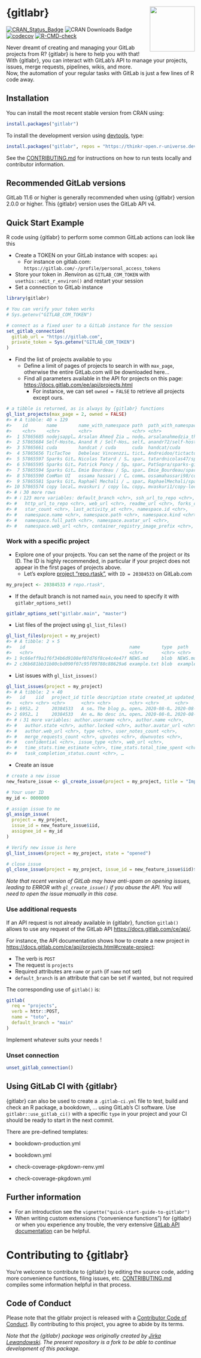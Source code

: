 
<!-- README.md is generated from README.Rmd. Please edit that file -->

# {gitlabr} <img src="man/figures/logo.png" align="right" alt="" width="120" />

<!-- badges: start -->

[![CRAN\_Status\_Badge](https://www.r-pkg.org/badges/version/gitlabr)](https://cran.r-project.org/package=gitlabr)
![CRAN Downloads Badge](https://cranlogs.r-pkg.org/badges/gitlabr)
[![codecov](https://codecov.io/gh/ThinkR-open/gitlabr/graph/badge.svg?token=EVRTX5LST9)](https://app.codecov.io/gh/ThinkR-open/gitlabr)
[![R-CMD-check](https://github.com/ThinkR-open/gitlabr/actions/workflows/R-CMD-check.yaml/badge.svg)](https://github.com/ThinkR-open/gitlabr/actions/workflows/R-CMD-check.yaml)
<!-- badges: end -->

Never dreamt of creating and managing your GitLab projects from R?
{gitlabr} is here to help you with that\!  
With {gitlabr}, you can interact with GitLab’s API to manage your
projects, issues, merge requests, pipelines, wikis, and more.  
Now, the automation of your regular tasks with GitLab is just a few
lines of R code away.

## Installation

You can install the most recent stable version from CRAN using:

``` r
install.packages("gitlabr")
```

To install the development version using
[devtools](https://cran.r-project.org/package=devtools), type:

``` r
install.packages("gitlabr", repos = "https://thinkr-open.r-universe.dev")
```

See the
[CONTRIBUTING.md](https://github.com/ThinkR-open/gitlabr/blob/main/CONTRIBUTING.md)
for instructions on how to run tests locally and contributor
information.

## Recommended GitLab versions

GitLab 11.6 or higher is generally recommended when using {gitlabr}
version 2.0.0 or higher. This {gitlabr} version uses the GitLab API v4.

## Quick Start Example

R code using {gitlabr} to perform some common GitLab actions can look
like this

  - Create a TOKEN on your GitLab instance with scopes: `api`
      - For instance on gitlab.com:
        `https://gitlab.com/-/profile/personal_access_tokens`
  - Store your token in .Renviron as `GITLAB_COM_TOKEN` with
    `usethis::edit_r_environ()` and restart your session
  - Set a connection to GitLab instance

<!-- end list -->

``` r
library(gitlabr)

# You can verify your token works
# Sys.getenv("GITLAB_COM_TOKEN")

# connect as a fixed user to a GitLab instance for the session
set_gitlab_connection(
  gitlab_url = "https://gitlab.com",
  private_token = Sys.getenv("GITLAB_COM_TOKEN")
)
```

  - Find the list of projects available to you
      - Define a limit of pages of projects to search in with
        `max_page`, otherwise the entire GitLab.com will be downloaded
        here…
      - Find all parameters available in the API for projects on this
        page: <https://docs.gitlab.com/ee/api/projects.html>
          - For instance, we can set `owned = FALSE` to retrieve all
            projects except ours.

<!-- end list -->

``` r
# a tibble is returned, as is always by {gitlabr} functions
gl_list_projects(max_page = 2, owned = FALSE)
#> # A tibble: 40 × 129
#>    id       name        name_with_namespace path  path_with_namespace created_at
#>    <chr>    <chr>       <chr>               <chr> <chr>               <chr>     
#>  1 57865685 nodejsappl… Arsalan Ahmed Zia … node… arsalanahmedzia_th… 2024-05-1…
#>  2 57865684 Self-Hoste… Anand R / Self-Hos… self… anandr72/self-host… 2024-05-1…
#>  3 57865661 cuda        handcat / cuda      cuda  handcat/cuda        2024-05-1…
#>  4 57865656 TicTacToe   Debeleac Vincenzzi… tict… Andreidoo/tictactoe 2024-05-1…
#>  5 57865597 Sparks Git… Nicolas Tatard / S… spar… tatardnicolas47/sp… 2024-05-1…
#>  6 57865595 Sparks Git… Patrick Poncy / Sp… spar… PatSopra/sparks-gi… 2024-05-1…
#>  7 57865594 Sparks Git… Emie Bourdeau / Sp… spar… Emie_Bourdeau/spar… 2024-05-1…
#>  8 57865590 ComMan UI   ossama hassari / C… comm… ossamahassari98/co… 2024-05-1…
#>  9 57865581 Sparks Git… Raphaël Mechali / … spar… RaphaelMechali/spa… 2024-05-1…
#> 10 57865574 copy local… mvaskuri / copy lo… copy… mvaskuri1/copy-loc… 2024-05-1…
#> # ℹ 30 more rows
#> # ℹ 123 more variables: default_branch <chr>, ssh_url_to_repo <chr>,
#> #   http_url_to_repo <chr>, web_url <chr>, readme_url <chr>, forks_count <chr>,
#> #   star_count <chr>, last_activity_at <chr>, namespace.id <chr>,
#> #   namespace.name <chr>, namespace.path <chr>, namespace.kind <chr>,
#> #   namespace.full_path <chr>, namespace.avatar_url <chr>,
#> #   namespace.web_url <chr>, container_registry_image_prefix <chr>, …
```

### Work with a specific project

  - Explore one of your projects. You can set the name of the project or
    its ID. The ID is highly recommended, in particular if your project
    does not appear in the first pages of projects above.
      - Let’s explore [project
        “repo.rtask”](https://gitlab.com/statnmap/repo.rtask), with
        `ID = 20384533` on GitLab.com

<!-- end list -->

``` r
my_project <- 20384533 # repo.rtask",
```

  - If the default branch is not named `main`, you need to specify it
    with `gitlabr_options_set()`

<!-- end list -->

``` r
gitlabr_options_set("gitlabr.main", "master")
```

  - List files of the project using `gl_list_files()`

<!-- end list -->

``` r
gl_list_files(project = my_project)
#> # A tibble: 2 × 5
#>   id                                       name        type  path        mode  
#>   <chr>                                    <chr>       <chr> <chr>       <chr> 
#> 1 9c66eff9a1f6f34b6d9108ef07d76f8ce4c4e47f NEWS.md     blob  NEWS.md     100644
#> 2 c36b681bb31b80cbd090f07c95f09788c88629a6 example.txt blob  example.txt 100644
```

  - List issues with `gl_list_issues()`

<!-- end list -->

``` r
gl_list_issues(project = my_project)
#> # A tibble: 2 × 40
#>   id    iid   project_id title description state created_at updated_at author.id
#>   <chr> <chr> <chr>      <chr> <chr>       <chr> <chr>      <chr>      <chr>    
#> 1 6952… 2     20384533   A se… The blog p… open… 2020-08-0… 2020-08-0… 4809823  
#> 2 6952… 1     20384533   An e… No desc in… open… 2020-08-0… 2020-08-0… 4809823  
#> # ℹ 31 more variables: author.username <chr>, author.name <chr>,
#> #   author.state <chr>, author.locked <chr>, author.avatar_url <chr>,
#> #   author.web_url <chr>, type <chr>, user_notes_count <chr>,
#> #   merge_requests_count <chr>, upvotes <chr>, downvotes <chr>,
#> #   confidential <chr>, issue_type <chr>, web_url <chr>,
#> #   time_stats.time_estimate <chr>, time_stats.total_time_spent <chr>,
#> #   task_completion_status.count <chr>, …
```

  - Create an issue

<!-- end list -->

``` r
# create a new issue
new_feature_issue <- gl_create_issue(project = my_project, title = "Implement new feature")

# Your user ID
my_id <- 0000000

# assign issue to me
gl_assign_issue(
  project = my_project,
  issue_id = new_feature_issue$iid,
  assignee_id = my_id
)

# Verify new issue is here
gl_list_issues(project = my_project, state = "opened")

# close issue
gl_close_issue(project = my_project, issue_id = new_feature_issue$iid)$state
```

*Note that recent version of GitLab may have anti-spam on opening
issues, leading to ERROR with `gl_create_issue()` if you abuse the API.
You will need to open the issue manually in this case.*

### Use additional requests

If an API request is not already available in {gitlabr}, function
`gitlab()` allows to use any request of the GitLab API
<https://docs.gitlab.com/ce/api/>.

For instance, the API documentation shows how to create a new project in
<https://docs.gitlab.com/ce/api/projects.html#create-project>:

  - The verb is `POST`
  - The request is `projects`
  - Required attributes are `name` or `path` (if `name` not set)
  - `default_branch` is an attribute that can be set if wanted, but not
    required

The corresponding use of `gitlab()` is:

``` r
gitlab(
  req = "projects",
  verb = httr::POST,
  name = "toto",
  default_branch = "main"
)
```

Implement whatever suits your needs \!

### Unset connection

``` r
unset_gitlab_connection()
```

## Using GitLab CI with {gitlabr}

{gitlabr} can also be used to create a `.gitlab-ci.yml` file to test,
build and check an R package, a bookdown, … using GitLab’s CI software.
Use `gitlabr::use_gitlab_ci()` with a specific `type` in your project
and your CI should be ready to start in the next commit.

There are pre-defined templates:

  - bookdown-production.yml

  - bookdown.yml

  - check-coverage-pkgdown-renv.yml

  - check-coverage-pkgdown.yml

## Further information

  - For an introduction see the
    `vignette("quick-start-guide-to-gitlabr")`
  - When writing custom extensions (“convenience functions”) for
    {gitlabr} or when you experience any trouble, the very extensive
    [GitLab API documentation](https://docs.gitlab.com/ce/api/) can be
    helpful.

# Contributing to {gitlabr}

You’re welcome to contribute to {gitlabr} by editing the source code,
adding more convenience functions, filing issues, etc.
[CONTRIBUTING.md](https://github.com/ThinkR-open/gitlabr/blob/main/CONTRIBUTING.md)
compiles some information helpful in that process.

## Code of Conduct

Please note that the gitlabr project is released with a [Contributor
Code of
Conduct](https://thinkr-open.github.io/gitlabr/CODE_OF_CONDUCT.html). By
contributing to this project, you agree to abide by its terms.

*Note that the {gitlabr} package was originally created by [Jirka
Lewandowski](https://github.com/jirkalewandowski/gitlabr). The present
repository is a fork to be able to continue development of this
package.*
